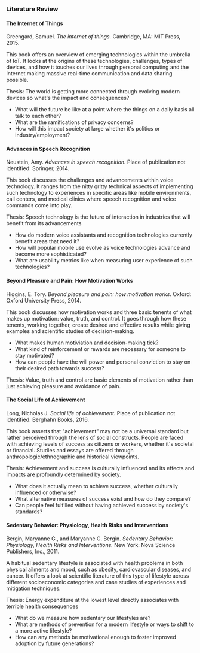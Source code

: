 ### Literature Review

#### The Internet of Things
Greengard, Samuel. *The internet of things.* Cambridge, MA: MIT Press, 2015.

This book offers an overview of emerging technologies within the umbrella of IoT. It looks at the origins of these technologies, challenges, types of devices, and how it touches our lives through personal computing and the Internet making massive real-time communication and data sharing possible.

Thesis: The world is getting more connected through evolving modern devices so what's the impact and consequences?

* What will the future be like at a point where the things on a daily basis all talk to each other?
* What are the ramifications of privacy concerns?
* How will this impact society at large whether it's politics or industry/employment?


#### Advances in Speech Recognition
Neustein, Amy. *Advances in speech recognition.* Place of publication not identified: Springer, 2014.

This book discusses the challenges and advancements within voice technology. It ranges from the nitty gritty technical aspects of implementing such technology to experiences in specific areas like mobile environments, call centers, and medical clinics where speech recognition and voice commands come into play.

Thesis: Speech technology is the future of interaction in industries that will benefit from its advancements

* How do modern voice assistants and recognition technologies currently benefit areas that need it?
* How will popular mobile use evolve as voice technologies advance and become more sophisticated?
* What are usability metrics like when measuring user experience of such technologies?

#### Beyond Pleasure and Pain: How Motivation Works
Higgins, E. Tory. *Beyond pleasure and pain: how motivation works.* Oxford: Oxford University Press, 2014.

This book discusses how motivation works and three basic tenents of what makes up motivation: value, truth, and control. It goes through how these tenents, working together, create desired and effective results while giving examples and scientific studies of decision-making.

* What makes human motiviation and decision-making tick?
* What kind of reinforcement or rewards are necessary for someone to stay motivated?
* How can people have the will power and personal conviction to stay on their desired path towards success?

Thesis: Value, truth and control are basic elements of motivation rather than just achieving pleasure and avoidance of pain.

#### The Social Life of Achievement
Long, Nicholas J. *Social life of achievement.* Place of publication not identified: Berghahn Books, 2016.

This book asserts that "achievement" may not be a universal standard but rather perceived through the lens of social constructs.  People are faced with achieving levels of success as citizens or workers, whether it's societal or financial. Studies and essays are offered through anthropologic/ethnographic and historical viewpoints.

Thesis: Achievement and success is culturally influenced and its effects and impacts are profoundly determined by society.

* What does it actually mean to achieve success, whether culturally influenced or otherwise?
* What alternative measures of success exist and how do they compare?
* Can people feel fulfilled without having achieved success by society's standards?

#### Sedentary Behavior: Physiology, Health Risks and Interventions
Bergin, Maryanne G., and Maryanne G. Bergin. *Sedentary Behavior: Physiology, Health Risks and Interventions.* New York: Nova Science Publishers, Inc., 2011.

A habitual sedentary lifestyle is associated with health problems in both physical ailments and mood, such as obesity, cardiovascular diseases, and cancer. It offers a look at scientific literature of this type of lifestyle across different socioeconomic categories and case studies of experiences and mitigation techniques.

Thesis: Energy expenditure at the lowest level directly associates with terrible health consequences

* What do we measure how sedentary our lifestyles are?
* What are methods of prevention for a modern lifestyle or ways to shift to a more active lifestyle?
* How can any methods be motivational enough to foster improved adoption by future generations?

